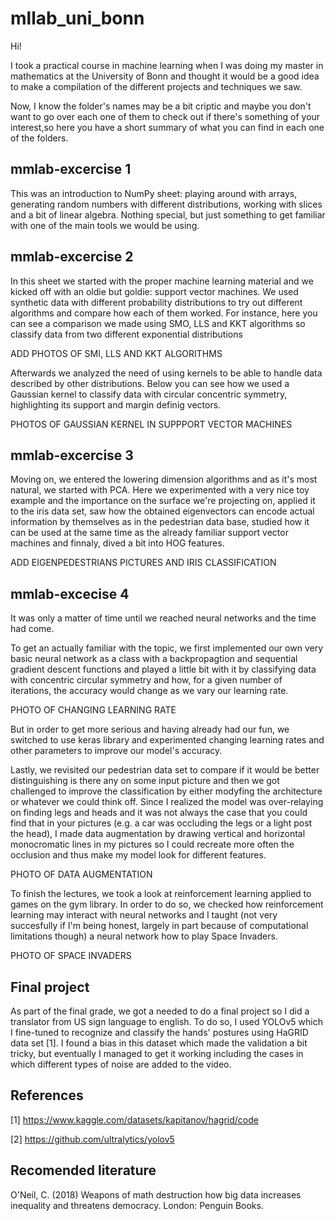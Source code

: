 # mllab_uni_bonn
Hi!

I took a practical course in machine learning when I was doing my master in mathematics at the University of Bonn and thought it would be a good idea to make a compilation of the different projects and techniques we saw.

Now, I know the folder's names may be a bit criptic and maybe you don't want to go over each one of them to check out if there's something of your interest,so here you have a short summary of what you can find in each one of the folders.

## mmlab-excercise 1

This was an introduction to NumPy sheet: playing around with arrays, generating random numbers with different distributions, working with slices and a bit of linear algebra. Nothing special, but just something to get familiar with one of the main tools we would be using.


## mmlab-excercise 2

In this sheet we started with the proper machine learning material and we kicked off with an oldie but goldie: support vector machines.
We used synthetic data with different probability distributions to try out different algorithms and compare how each of them worked. For instance, here you can see a comparison we made using SMO, LLS and KKT algorithms so classify data from two different exponential distributions


ADD PHOTOS OF SMI, LLS AND KKT ALGORITHMS

Afterwards we analyzed the need of using kernels to be able to handle data described by other distributions. Below you can see how we used a Gaussian kernel to classify data with circular concentric symmetry, highlighting its support and margin definig vectors.

PHOTOS OF GAUSSIAN KERNEL IN SUPPPORT VECTOR MACHINES

## mmlab-excercise 3

Moving on, we entered the lowering dimension algorithms and as it's most natural, we started with PCA. Here we experimented with a very nice toy example and the importance on the surface we're projecting on, applied it to the iris data set, saw how the obtained eigenvectors can encode actual information by themselves as in the pedestrian data base, studied how it can be used at the same time as the already familiar support vector machines and finnaly, dived a bit into HOG features.



ADD EIGENPEDESTRIANS PICTURES AND IRIS CLASSIFICATION


## mmlab-excecise 4

It was only a matter of time until we reached neural networks and the time had come.

To get an actually familiar with the topic, we first implemented our own very basic neural network as a class with a backpropagtion and sequential gradient descent functions and played a little bit with it by classifying data with concentric circular symmetry and how, for a given number of iterations, the accuracy would change as we vary our learning rate.

PHOTO OF CHANGING LEARNING RATE

But in order to get more serious and having already had our fun, we switched to use keras library and experimented changing learning rates and other parameters to improve our model's accuracy.

Lastly, we revisited our pedestrian data set to compare if it would be better distinguishing is there any on some input picture and then we got challenged to improve the classification by either modyfing the architecture or whatever we could think off. Since I realized the model was over-relaying on finding legs and heads and it was not always the case that you could find that in your pictures (e.g. a car was occluding the legs or a light post the head), I made data augmentation by drawing vertical and horizontal monocromatic lines in my pictures so I could recreate more often the occlusion and thus make my model look for different features.

PHOTO OF DATA AUGMENTATION


To finish the lectures, we took a look at reinforcement learning applied to games on the gym library.
In order to do so, we checked how reinforcement learning may interact with neural networks and I taught (not very succesfully if I'm being honest, largely in part because of computational limitations though) a neural network how to play Space Invaders.


PHOTO OF SPACE INVADERS

## Final project

As part of the final grade, we got a needed to do a final project so I did a translator from US sign language to english. To do so, I used YOLOv5 which I fine-tuned to recognize and classify the hands' postures using HaGRID data set [1]. I found a bias in this dataset which made the validation a bit tricky, but eventually I managed to get it working including the cases in which different types of noise are added to the video. 


## References

[1] https://www.kaggle.com/datasets/kapitanov/hagrid/code

[2] https://github.com/ultralytics/yolov5

## Recomended literature

O'Neil, C. (2018) Weapons of math destruction how big data increases inequality and threatens democracy. London: Penguin Books. 
